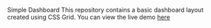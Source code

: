 Simple Dashboard
This repository contains a basic dashboard layout created using CSS Grid. You can view the live demo [here](https://xsayedmahmud.github.io/admin-dashboard/)
